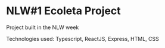 # NLW#1 Ecoleta Project

Project built in the NLW week

Technologies used: 
Typescript, ReactJS, Express, HTML, CSS